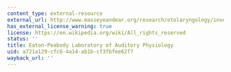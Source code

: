```yaml
---
content_type: external-resource
external_url: http://www.masseyeandear.org/research/otolaryngology/investigators/laboratories/eaton-peabody-laboratories/
has_external_license_warning: true
license: https://en.wikipedia.org/wiki/All_rights_reserved
status: ''
title: Eaton-Peabody Laboratory of Auditory Physiology
uid: a721a129-cfc6-4a14-ab1b-cf3fbfee62f7
wayback_url: ''
---
```

